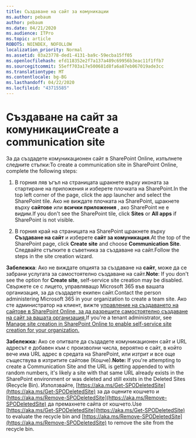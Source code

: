 ```yaml
---
title: Създаване на сайт за комуникации
ms.author: pebaum
author: pebaum
ms.date: 04/21/2020
ms.audience: ITPro
ms.topic: article
ROBOTS: NOINDEX, NOFOLLOW
localization_priority: Normal
ms.assetid: 03a23778-ded1-4131-ba9c-59ecba15ff05
ms.openlocfilehash: efd118352e2f7a137a489c69956b3eac11f1ffb7
ms.sourcegitcommit: 55eff703a17e500681d8fa6a87eb067019ade3cc
ms.translationtype: MT
ms.contentlocale: bg-BG
ms.lasthandoff: 04/22/2020
ms.locfileid: "43715585"
---
```

# <a name="create-a-communication-site"></a><span data-ttu-id="0ee74-102">Създаване на сайт за комуникации</span><span class="sxs-lookup"><span data-stu-id="0ee74-102">Create a communication site</span></span>

<span data-ttu-id="0ee74-103">За да създадете комуникационен сайт в SharePoint Online, изпълнете следните стъпки:</span><span class="sxs-lookup"><span data-stu-id="0ee74-103">To create a communication site in SharePoint Online, complete the following steps:</span></span> 
  
1. <span data-ttu-id="0ee74-104">В горния ляв ъгъл на страницата щракнете върху иконата за стартиране на приложения и изберете плочката на SharePoint.</span><span class="sxs-lookup"><span data-stu-id="0ee74-104">In the top left corner of the page, click the app launcher and select the SharePoint tile.</span></span> <span data-ttu-id="0ee74-105">Ако не виждате плочката на SharePoint, щракнете върху **сайтове** или **всички приложения** , ако SharePoint не е видим.</span><span class="sxs-lookup"><span data-stu-id="0ee74-105">If you don't see the SharePoint tile, click **Sites** or **All apps** if SharePoint is not visible.</span></span> 
    
2. <span data-ttu-id="0ee74-106">В горния край на страницата на SharePoint щракнете върху **Създаване на сайт** и изберете **сайт за комуникация**.</span><span class="sxs-lookup"><span data-stu-id="0ee74-106">At the top of the SharePoint page, click **Create site** and choose **Communication Site**.</span></span> <span data-ttu-id="0ee74-107">Следвайте стъпките в съветника за създаване на сайт.</span><span class="sxs-lookup"><span data-stu-id="0ee74-107">Follow the steps in the site creation wizard.</span></span> 
    
 <span data-ttu-id="0ee74-108">**Забележка**: Ако не виждате опцията за създаване на **сайт**, може да се забрани услугата за самостоятелно създаване на сайт.</span><span class="sxs-lookup"><span data-stu-id="0ee74-108">**Note**: If you don't see the option for **Create site**, self-service site creation may be disabled.</span></span> <span data-ttu-id="0ee74-109">Свържете се с лицето, управляващо Microsoft 365 във вашата организация, за да създадете екипен сайт.</span><span class="sxs-lookup"><span data-stu-id="0ee74-109">Contact the person administering Microsoft 365 in your organization to create a team site.</span></span> <span data-ttu-id="0ee74-110">Ако сте администратор на клиент, вижте [управление на създаването на сайтове в SharePoint Online, за да разрешите самостоятелно създаване на сайт за вашата организация.](https://go.microsoft.com/fwlink/?linkid=2018780)</span><span class="sxs-lookup"><span data-stu-id="0ee74-110">If you're a tenant administrator, see [Manage site creation in SharePoint Online to enable self-service site creation for your organization.](https://go.microsoft.com/fwlink/?linkid=2018780)</span></span>
  
 <span data-ttu-id="0ee74-111">**Забележка:** Ако се опитвате да създадете комуникационен сайт и URL адресът е добавен към с произволни числа, вероятно е сайт, в който вече има URL адрес в средата на SharePoint, или изтрит и все още съществува в изтритите сайтове (Кошче).</span><span class="sxs-lookup"><span data-stu-id="0ee74-111">**Note:** If you're attempting to create a Communication Site and the URL is getting appended to with random numbers, it's likely a site with that same URL already exists in the SharePoint environment or was deleted and still exists in the Deleted Sites (Recycle Bin).</span></span> <span data-ttu-id="0ee74-112">Използвайте, [https://aka.ms/Get-SPODeletedSite](https://aka.ms/Get-SPODeletedSite) за да оцените кошчето и [https://aka.ms/Remove-SPODeletedSite](https://aka.ms/Remove-SPODeletedSite) да премахнете сайта от кошчето.</span><span class="sxs-lookup"><span data-stu-id="0ee74-112">Use [https://aka.ms/Get-SPODeletedSite](https://aka.ms/Get-SPODeletedSite) to evaluate the recycle bin and [https://aka.ms/Remove-SPODeletedSite](https://aka.ms/Remove-SPODeletedSite) to remove the site from the recycle bin.</span></span> 
  

